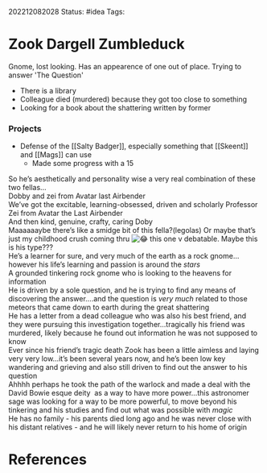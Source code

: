 202212082028
Status: #idea
Tags: 

# Zook Dargell Zumbleduck
Gnome, lost looking. Has an appearence of one out of place.
Trying to answer 'The Question'

- There is a library
- Colleague died (murdered) because they got too close to something
- Looking for a book about the shattering written by former

### Projects
- Defense of the [[Salty Badger]], especially something that [[Skeent]] and [[Mags]] can use
	- Made some progress with a 15

So he’s aesthetically and personality wise a very real combination of these two fellas…  
Dobby and zei from Avatar last Airbender  
We’ve got the excitable, learning-obsessed, driven and scholarly Professor Zei from Avatar the Last Airbender  
And then kind, genuine, crafty, caring Doby  
Maaaaaaybe there’s like a smidge bit of this fella?(legolas) Or maybe that’s just my childhood crush coming thru ![:joy:](https://a.slack-edge.com/production-standard-emoji-assets/14.0/google-medium/1f602.png) this one v debatable. Maybe this is his type???  
He’s a learner for sure, and very much of the earth as a rock gnome…however his life’s learning and passion is around the *stars*  
A grounded tinkering rock gnome who is looking to the heavens for information  
He is driven by a sole question, and he is trying to find any means of discovering the answer….and the question is *very much* related to those meteors that came down to earth during the great shattering  
He has a letter from a dead colleague who was also his best friend, and they were pursuing this investigation together…tragically his friend was murdered, likely because he found out information he was not supposed to know  
Ever since his friend’s tragic death Zook has been a little aimless and laying very very low…it’s been several years now, and he’s been low key wandering and grieving and also still driven to find out the answer to his question  
Ahhhh perhaps he took the path of the warlock and made a deal with the David Bowie esque deity  as a way to have more power…this astronomer sage was looking for a way to be more powerful, to move beyond his tinkering and his studies and find out what was possible with *magic*  
He has no family - his parents died long ago and he was never close with his distant relatives - and he will likely never return to his home of origin

# References

